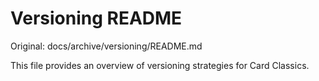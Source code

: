 # Versioning README

Original: docs/archive/versioning/README.md

This file provides an overview of versioning strategies for Card Classics.
